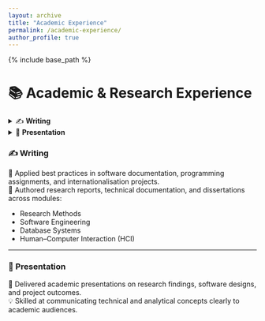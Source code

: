 ```yaml
---
layout: archive
title: "Academic Experience"
permalink: /academic-experience/
author_profile: true
---
```


{% include base_path %}

# 📚 Academic & Research Experience  

<details>
<summary>✍️ <b>Writing</b></summary>  

- Applied best practices in software documentation and programming assignments, as well as internationalisation projects.  
- Authored research reports, technical documentation, and dissertations across modules including Research Methods, Software Engineering, Database Systems, and Human–Computer Interaction (HCI).  

</details>

<details>
<summary>🎤 <b>Presentation</b></summary>  

- Delivered academic presentations on research findings, software designs, and project outcomes.  
- Skilled at communicating technical and analytical concepts clearly to academic audiences.  

</details>



<div class="timeline">

### ✍️ Writing  
📝 Applied best practices in software documentation, programming assignments, and internationalisation projects.  
📑 Authored research reports, technical documentation, and dissertations across modules:  
- Research Methods  
- Software Engineering  
- Database Systems  
- Human–Computer Interaction (HCI)  

---

### 🎤 Presentation  
📢 Delivered academic presentations on research findings, software designs, and project outcomes.  
💡 Skilled at communicating technical and analytical concepts clearly to academic audiences.  

</div>